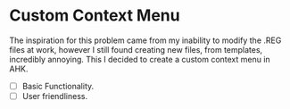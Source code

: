 # Custom Context Menu

The inspiration for this problem came from my inability to modify the .REG files at work, however I still found creating new files, from templates, incredibly annoying. This I decided to create a custom context menu in AHK.

* [ ] Basic Functionality.
* [ ] User friendliness.
